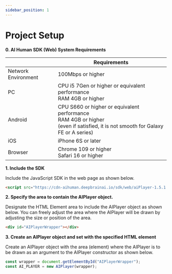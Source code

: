 ```yaml
---
sidebar_position: 1
---
```


# Project Setup

**0. AI Human SDK (Web) System Requirements**

|                    | Requirements                       |
|--------------------|----------------------------------|
| Network Environment    | 100Mbps or higher                    |
| PC                 | CPU i5 7Gen or higher or equivalent performance<br/>RAM 4GB or higher       |
| Android           | CPU S660 or higher or equivalent performance<br/>RAM 4GB or higher<br/>(even if satisfied, it is not smooth for Galaxy FE or A series) |
| iOS                | iPhone 6S or later                  |
| Browser          | Chrome 109 or higher<br/>Safari 16 or higher |

**1. Include the SDK**

Include the JavaScript SDK in the web page as shown below. 

```html
<script src="https://cdn-aihuman.deepbrainai.io/sdk/web/aiPlayer-1.5.1.min.js"></script>
```

**2. Specify the area to contain the AIPlayer object.**

Designate the HTML Element area to include the AIPlayer object as shown below. You can freely adjust the area where the AIPlayer will be drawn by adjusting the size or position of the area.

```html
<div id="AIPlayerWrapper"></div>
```

**3. Create an AIPlayer object and set with the specified HTML element**

Create an AIPlayer object with the area (element) where the AIPlayer is to be drawn as an argument to the AIPlayer constructor as shown below.

```javascript
const wrapper = document.getElementById("AIPlayerWrapper");
const AI_PLAYER = new AIPlayer(wrapper);
```
